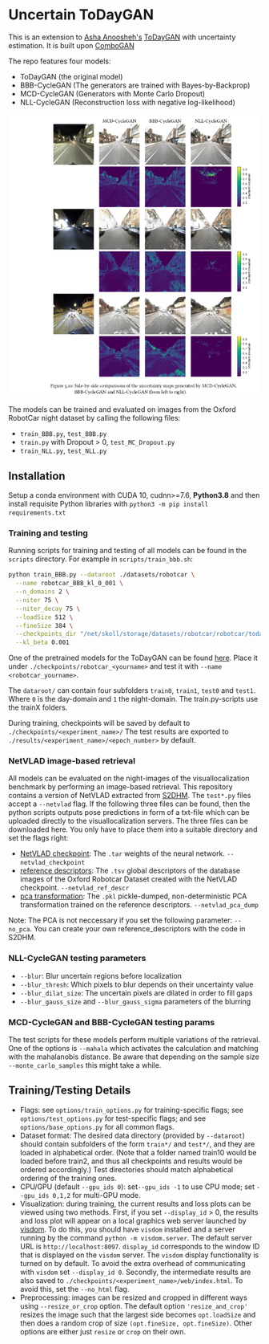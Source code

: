# Uncertain ToDayGAN

This is an extension to [Asha Anoosheh's](https://github.com/aanoosheh) [ToDayGAN](https://github.com/aanoosheh/ToDayGAN) with uncertainty estimation. It is built upon [ComboGAN](https://github.com/AAnoosheh/ComboGAN)

The repo features four models:

 - ToDayGAN (the original model)
 - BBB-CycleGAN (The generators are trained with Bayes-by-Backprop)
 - MCD-CycleGAN (Generators with Monte Carlo Dropout)
 - NLL-CycleGAN (Reconstruction loss with negative log-likelihood)
 
 <img src='img/extension.png'>
 
 The models can be trained and evaluated on images from the Oxford RobotCar night dataset by calling the following files:
 
 - `train_BBB.py`, `test_BBB.py`
 - `train.py` with Dropout > 0, `test_MC_Dropout.py`
 - `train_NLL.py`, `test_NLL.py`


## Installation

Setup a conda environment with CUDA 10, cudnn>=7.6, **Python3.8** and then install requisite Python libraries with `python3 -m pip install requirements.txt`

### Training and testing
Running scripts for training and testing of all models can be found in the `scripts` directory.
For example in `scripts/train_bbb.sh`:

```bash
python train_BBB.py --dataroot ./datasets/robotcar \
  --name robotcar_BBB_kl_0_001 \
  --n_domains 2 \
  --niter 75 \
  --niter_decay 75 \
  --loadSize 512 \
  --fineSize 384 \
  --checkpoints_dir "/net/skoll/storage/datasets/robotcar/robotcar/todaygan_new/bbb_150/kl/0.001" \
  --kl_beta 0.001
```

One of the pretrained models for the ToDayGAN can be found [here](https://www.dropbox.com/s/mwqfbs19cptrej6/2DayGAN_Checkpoint150.zip?dl=0). 
Place it under `./checkpoints/robotcar_<yourname>` and test it with `--name <robotcar_yourname>`.

The `dataroot/` can contain four subfolders `train0`, `train1`, `test0` and `test1`. Where `0` ìs the day-domain and `1` the night-domain. 
The train.py-scripts use the trainX folders.

During training, checkpoints will be saved by default to `./checkpoints/<experiment_name>/`
The test results are exported to `./results/<experiment_name>/<epoch_number>` by default.

### NetVLAD image-based retrieval

All models can be evaluated on the night-images of the visuallocalization benchmark by performing an image-based retrieval.
This repository contains a version of NetVLAD extracted from [S2DHM](https://github.com/germain-hug/S2DHM).
The `test*.py` files accept a `--netvlad` flag. If the following three files can be found, then the python scripts outputs pose predictions in form of a txt-file which can be uploaded directly to the visuallocalization servers.
The three files can be downloaded here. You only have to place them into a suitable directory and set the flags right:

 - [NetVLAD checkpoint](https://pollithy.com/MA/netvlad/checkpoint.pth.tar): The `.tar` weights of the neural network. `--netvlad_checkpoint`
 - [reference descriptors](https://pollithy.com/MA/netvlad/reference_descriptors.tsv): The `.tsv` global descriptors of the database images of the Oxford Robotcar Dataset created with the NetVLAD checkpoint. `--netvlad_ref_descr`
 - [pca transformation](https://pollithy.com/MA/netvlad/pca.pkl ): The `.pkl` pickle-dumped, non-deterministic PCA transformation trained on the reference descriptors. ``--netvlad_pca_dump``

Note: The PCA is not neccessary if you set the following parameter: `--no_pca`. 
You can create your own reference_descriptors with the code in S2DHM.

### NLL-CycleGAN testing parameters

- `--blur`: Blur uncertain regions before localization
- `--blur_thresh`: Which pixels to blur depends on their uncertainty value
- `--blur_dilat_size`: The uncertain pixels are dilated in order to fill gaps
- `--blur_gauss_size` and `--blur_gauss_sigma` parameters of the blurring

### MCD-CycleGAN and BBB-CycleGAN testing params

The test scripts for these models perform multiple variations of the retrieval. One of the options is `--mahala` which activates the calculation and matching with the mahalanobis distance. Be aware that depending on the sample size `--monte_carlo_samples` this might take a while.


## Training/Testing Details
- Flags: see `options/train_options.py` for training-specific flags; see `options/test_options.py` for test-specific flags; and see `options/base_options.py` for all common flags.
- Dataset format: The desired data directory (provided by `--dataroot`) should contain subfolders of the form `train*/` and `test*/`, and they are loaded in alphabetical order. (Note that a folder named train10 would be loaded before train2, and thus all checkpoints and results would be ordered accordingly.) Test directories should match alphabetical ordering of the training ones.
- CPU/GPU (default `--gpu_ids 0`): set`--gpu_ids -1` to use CPU mode; set `--gpu_ids 0,1,2` for multi-GPU mode.
- Visualization: during training, the current results and loss plots can be viewed using two methods. First, if you set `--display_id` > 0, the results and loss plot will appear on a local graphics web server launched by [visdom](https://github.com/facebookresearch/visdom). To do this, you should have `visdom` installed and a server running by the command `python -m visdom.server`. The default server URL is `http://localhost:8097`. `display_id` corresponds to the window ID that is displayed on the `visdom` server. The `visdom` display functionality is turned on by default. To avoid the extra overhead of communicating with `visdom` set `--display_id 0`. Secondly, the intermediate results are also saved to `./checkpoints/<experiment_name>/web/index.html`. To avoid this, set the `--no_html` flag.
- Preprocessing: images can be resized and cropped in different ways using `--resize_or_crop` option. The default option `'resize_and_crop'` resizes the image such that the largest side becomes `opt.loadSize` and then does a random crop of size `(opt.fineSize, opt.fineSize)`. Other options are either just `resize` or `crop` on their own.

